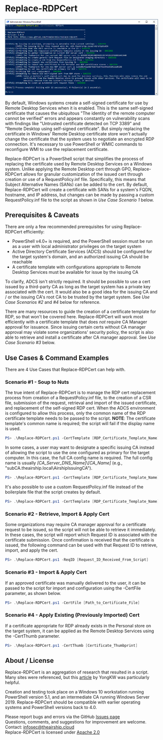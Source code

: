 # Replace-RDPCert

![helpimage](https://github.com/TheAirship/Replace-RDPCert/blob/main/Images/RRDPC_Process.PNG)

By default, Windows systems create a self-signed certificate for use by Remote Desktop Services when it is enabled. This is the same self-signed certificate that causes the ubiquitous "The identity of the remote computer cannot be verified" errors and appears constantly on vulnerability scans with findings like "Untrusted certificate detected on TCP 3389" and "Remote Desktop using self-signed certificate". But simply replacing the certificate in Windows' Remote Desktop certificate store *won't* actually change the certificate that the system uses to negotiate an encrypted RDP connection. It's necessary to use PowerShell or WMIC commands to reconfigure WMI to use the replacement certificate.

Replace-RDPCert is a PowerShell script that simplifies the process of replacing the certificate used by Remote Desktop Services on a Windows system. Unlike applying the Remote Desktop cert through GPO, Replace-RDPCert allows for granular customization of the issued cert through creation or use of a RequestPolicy.inf file. Specifically, this means that Subject Alternative Names (SANs) can be added to the cert. By default, Replace-RDPCert will create a certificate with SANs for a system's FQDN, hostname, and IP address, but changes can be made by passing a custom RequestPolicy.inf file to the script as shown in *Use Case Scenario 1* below.

## Prerequisites & Caveats

There are only a few recommended prerequisites for using Replace-RDPCert efficiently:

- PowerShell v4.0+ is required, and the PowerShell session must be run as a user with local administrator privileges on the target system
- Active Directory Certificate Services (ADCS) should be configured for the target system's domain, and an authorized issuing CA should be reachable
- A certificate template with configurations appropriate to Remote Desktop Services must be available for issue by the issuing CA

To clarify, ADCS isn't strictly required. It should be possible to use a cert issued by a third-party CA as long as the target system has a private key associated with the cert. It would also be a good idea for the issuing CA and / or the issuing CA's root CA to be trusted by the target system. See *Use Case Scenarios #2* and *#4* below for reference.

There are many resources to guide the creation of a certificate template for RDP, so that won't be covered here. Replace-RDPCert will work most efficiently with a certificate template that does *not* require CA Manager approval for issuance. Since issuing certain certs without CA manager approval may violate some organizations' security policy, the script is also able to retrieve and install a certificate after CA manager approval. See *Use Case Scenario #3* below.

## Use Cases & Command Examples

There are 4 Use Cases that Replace-RDPCert can help with.

### Scenario #1 - Soup to Nuts

The true intent of Replace-RDPCert is to manage the RDP cert replacement process from creation of a RequestPolicy.inf file, to the creation of a CSR file, submission of the request, retrieval and import of the issued certificate, and replacement of the self-signed RDP cert. When the ADCS environment is configured to allow this process, only the common name of the RDP certificate template needs to be passed to the script. **NOTE**: The certificate template's common name is required; the script will fail if the display name is used.

```PowerShell
PS> .\Replace-RDPCert.ps1 -CertTemplate [RDP_Certificate_Template_Name]
```

In some cases, a user may want to designate a specific issuing CA instead of allowing the script to use the one configured as primary for the target computer. In this case, the full CA config name is required. The full config name is usually *[CA_Server_DNS_Name]*\\*[CA_Name]* (e.g., "subCA.theairship.local\AirshipIssuingCA").

```PowerShell
PS> .\Replace-RDPCert.ps1 -CertTemplate [RDP_Certificate_Template_Name] -CAName [Full_CA_Name]
```

It's also possible to use a custom RequestPolicy.inf file instead of the boilerplate file that the script creates by default.

```PowerShell
PS> .\Replace-RDPCert.ps1 -CertTemplate [RDP_Certificate_Template_Name] -ReqFile [Full_Path_to_File]
```

### Scenario #2 - Retrieve, Import & Apply Cert

Some organizations may require CA manager approval for a certificate request to be issued, so the script will not be able to retrieve it immediately. In these cases, the script will report which Request ID is associated with the certificate submission. Once confirmation is received that the certificate is issued, the following command can be used with that Request ID to retrieve, import, and apply the cert.

```PowerShell
PS> .\Replace-RDPCert.ps1 -ReqID [Request_ID_Received_From_Script]
```

### Scenario #3 - Import & Apply Cert

If an approved certificate was manually delivered to the user, it can be passed to the script for import and configuration using the -CertFile parameter, as shown below.

```PowerShell
PS> .\Replace-RDPCert.ps1 -CertFile [Path_to_Certificate_File]
```

### Scenario #4 - Apply Existing (Previously Imported) Cert

If a certificate appropriate for RDP already exists in the Personal store on the target system, it can be applied as the Remote Desktop Services using the -CertThumb parameter.

```PowerShell
PS> .\Replace-RDPCert.ps1 -CertThumb [Certificate_Thumbprint]
```

## About / License

Replace-RDPCert is an aggregation of research that resulted in a script. Many sites were referenced, but this [article](https://aventistech.com/2019/08/08/replace-rdp-default-self-sign-certificate/) by YongKW was particularly helpful.

Creation and testing took place on a Windows 10 workstation running PowerShell version 5.1, and an intermediate CA running Windows Server 2019. Replace-RDPCert should be compatible with earlier operating systems and PowerShell versions back to 4.0. 

Please report bugs and errors via the GitHub [Issues page](https://github.com/TheAirship/Replace-RDPCert/issues)  
Questions, comments, and suggestions for improvement are welcome. Contact: infosec@theairship.cloud  
Replace-RDPCert is licensed under [Apache 2.0](https://github.com/TheAirship/Replace-RDPCert/blob/main/LICENSE)
